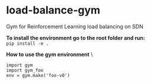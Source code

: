 # load-balance-gym
Gym for Reinforcement Learning load balancing on SDN



**To install the environment go to the root folder and run:**
\
`pip install -e .`



**How to use the gym environment**
\
```
import gym
import gym_foo
env = gym.make('foo-v0')
```
